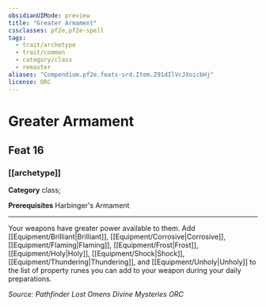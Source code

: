 ```yaml
---
obsidianUIMode: preview
title: "Greater Armament"
cssclasses: pf2e,pf2e-spell
tags:
  - trait/archetype
  - trait/common
  - category/class
  - remaster
aliases: "Compendium.pf2e.feats-srd.Item.Z91dIlVcJXoicbHj"
license: ORC
---
```

# Greater Armament
## Feat 16
### [[archetype]]

**Category** class; 



**Prerequisites** Harbinger's Armament
* * *
Your weapons have greater power available to them. Add [[Equipment/Brilliant|Brilliant]], [[Equipment/Corrosive|Corrosive]], [[Equipment/Flaming|Flaming]], [[Equipment/Frost|Frost]], [[Equipment/Holy|Holy]], [[Equipment/Shock|Shock]], [[Equipment/Thundering|Thundering]], and [[Equipment/Unholy|Unholy]] to the list of property runes you can add to your weapon during your daily preparations.

*Source: Pathfinder Lost Omens Divine Mysteries*
*ORC*
